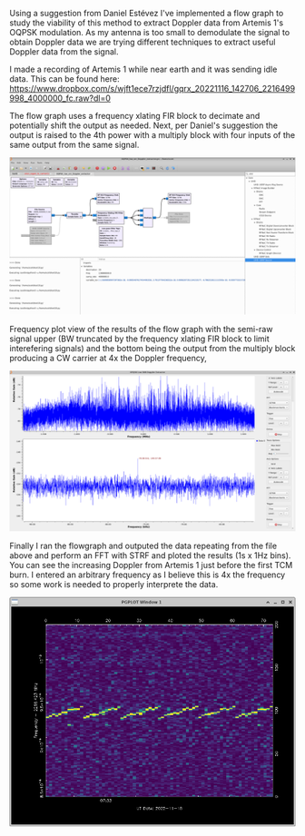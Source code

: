 Using a suggestion from Daniel Estévez I've implemented a flow graph to study the viability of this method to extract Doppler data from Artemis 1's OQPSK modulation.  As my antenna is too small to demodulate the signal to obtain Doppler data we are trying different techniques to extract useful Doppler data from the signal.

I made a recording of Artemis 1 while near earth and it was sending idle data.  This can be found here:
https://www.dropbox.com/s/wjft1ece7rzjdfl/gqrx_20221116_142706_2216499998_4000000_fc.raw?dl=0


The flow graph uses a frequency xlating FIR block to decimate and potentially shift the output as needed.  Next, per Daniel's suggestion the output is raised to the 4th power with a multiply block with four inputs of the same output from the same signal.

![My Image](https://github.com/ScottTilley/Artemis1/blob/main/RnD/OQPSK_Doppler_extract2.png)

Frequency plot view of the results of the flow graph with the semi-raw signal upper (BW truncated by the frequency xlating FIR block to limit interefering signals) and the bottom being the output from the multiply block producing a CW carrier at 4x the Doppler frequency,

![My Image](https://github.com/ScottTilley/Artemis1/blob/main/RnD/OQPSK_doppler_extract1.png)

Finally I ran the flowgraph and outputed the data repeating from the file above and perform an FFT with STRF and ploted the results (1s x 1Hz bins).  You can see the increasing Doppler from Artemis 1 just before the first TCM burn.  I entered an arbitrary frequency as I believe this is 4x the frequency so some work is needed to properly interprete the data.  

![My Image](https://github.com/ScottTilley/Artemis1/blob/main/RnD/OQPSK_doppler_extract3.png)


